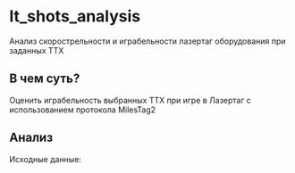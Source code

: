 # lt_shots_analysis
 Анализ скорострельности и играбельности лазертаг оборудования при заданных ТТХ

## В чем суть?
Оценить играбельность выбранных ТТХ при игре в Лазертаг с использованием протокола MilesTag2

## Анализ

Исходные данные: